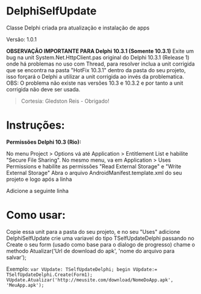 # DelphiSelfUpdate
Classe Delphi criada pra atualização e instalação de apps

Versão: 1.0.1

**OBSERVAÇÃO IMPORTANTE PARA Delphi 10.3.1 (Somente 10.3.1)**
Exite um bug na unit System.Net.HttpClient.pas original do Delphi 10.3.1 (Release 1) onde há problemas no uso com Thread, para resolver inclua a unit corrigida que se encontra na pasta "HotFix 10.3.1" dentro da pasta do seu projeto, isso forçará o Delphi a utilizar a unit corrigida ao invés da problematica.
OBS: O problema não existe nas versões 10.3 e 10.3.2 e por tanto a unit corrigida não deve ser usada.

> Cortesia: Gledston Reis - Obrigado!

# Instruções:
**Permissões Delphi 10.3 (Rio):**

No menu Project > Options  vá até Application > Entitlement List e habilite "Secure File Sharing".
No mesmo menu, va em Application > Uses Permissions e habilite as permissões "Read External Storage" e "Write External Storage"
Abra o arquivo AndroidManifest.template.xml do seu projeto e logo após a linha
> <uses-sdk android:minSdkVersion="%minSdkVersion%" android:targetSdkVersion="%targetSdkVersion%" />
Adicione a seguinte linha
> <uses-permission android:name="android.permission.REQUEST_INSTALL_PACKAGES" />

# Como usar:
Copie essa unit para a pasta do seu projeto, e no seu "Uses" adicione DelphiSelfUpdate crie uma variavel do tipo TSelfUpdateDelphi passando no Create o seu form (usado como base para o dialogo de progresso) chame o methodo Atualizar('Url de download do apk', 'nome do arquivo para salvar');

Exemplo:
`
var
  VUpdate: TSelfUpdateDelphi;
begin
  VUpdate:= TSelfUpdateDelphi.Create(Form1);
  VUpdate.Atualizar('http://meusite.com/download/NomeDoApp.apk', 'MeuApp.apk');
`
